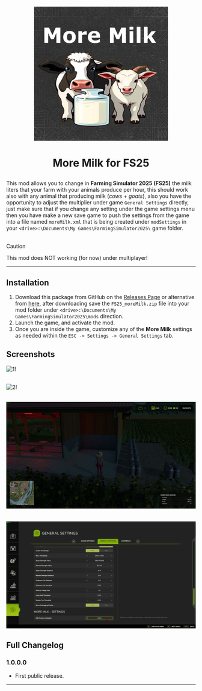 <p align="center"><img src="/images/logo.png" alt="logo" width="356" height="356"></p>

<h1><p align="center">More Milk for FS25</p></h1>

This mod allows you to change in **Farming Simulator 2025 (FS25)** the milk liters that your farm with your animals produce per hour, this should work also with any animal that producing milk (_cows_ + _goats_), also you have the opportunity to adjust the multiplier under game `General Settings` directly, just make sure that if you change any setting under the game settings menu then you have make a new save game to push the settings from the game into a file named `moreMilk.xml` that is being created under `modSettings` in your `<drive>:\Documents\My Games\FarmingSimulator2025\` game folder.
<br></br>

> [!CAUTION]
> This mod does NOT working (for now) under multiplayer!

-------------------------------------

## Installation

1. Download this package from GitHub on the [Releases Page](https://github.com/westor7/FS25_MoreMilk/releases) or alternative from [here](https://www.kingmods.net/en/fs25/mods/62318/more-manure), after downloading save the `FS25_moreMilk.zip` file into your mod folder under `<drive>:\Documents\My Games\FarmingSimulator2025\mods` direction.
2. Launch the game, and activate the mod.
3. Once you are inside the game, customize any of the **More Milk** settings as needed within the `ESC -> Settings -> General Settings` tab.

## Screenshots

![1!](/images/1.png)
<br/><br/>

![2!](/images/2.png)
<br/><br/>

![2!](/images/3.png)
<br/><br/>

![3!](/images/4.png)

## Full Changelog

### 1.0.0.0
- First public release.

-------------------------------------
